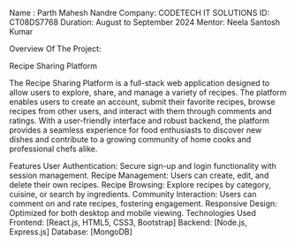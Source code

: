 Name : Parth Mahesh Nandre
Company: CODETECH IT SOLUTIONS
ID: CT08DS7768
Duration: August to September 2024
Mentor: Neela Santosh Kumar

Overview Of The Project:

Recipe Sharing Platform

The Recipe Sharing Platform is a full-stack web application designed to allow users to explore, share, and manage a variety of recipes. The platform enables users to create an account, submit their favorite recipes, browse recipes from other users, and interact with them through comments and ratings. With a user-friendly interface and robust backend, the platform provides a seamless experience for food enthusiasts to discover new dishes and contribute to a growing community of home cooks and professional chefs alike.

Features
User Authentication: Secure sign-up and login functionality with session management.
Recipe Management: Users can create, edit, and delete their own recipes.
Recipe Browsing: Explore recipes by category, cuisine, or search by ingredients.
Community Interaction: Users can comment on and rate recipes, fostering engagement.
Responsive Design: Optimized for both desktop and mobile viewing.
Technologies Used
Frontend: [React.js, HTML5, CSS3, Bootstrap]
Backend: [Node.js, Express.js]
Database: [MongoDB]
